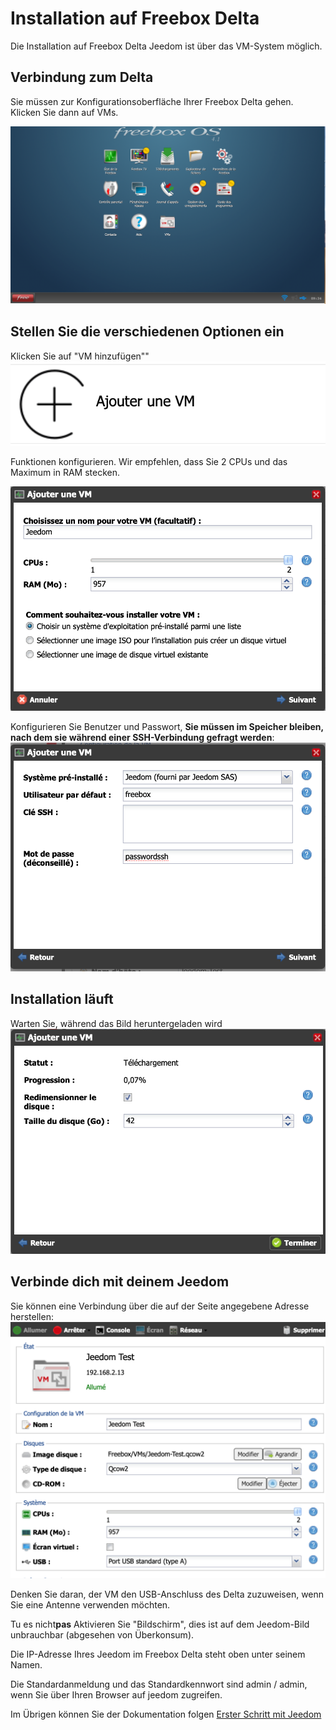 # Installation auf Freebox Delta

Die Installation auf Freebox Delta Jeedom ist über das VM-System möglich.

## Verbindung zum Delta

Sie müssen zur Konfigurationsoberfläche Ihrer Freebox Delta gehen. Klicken Sie dann auf VMs.

![delta1](images/delta1.png)

## Stellen Sie die verschiedenen Optionen ein

Klicken Sie auf "VM hinzufügen""
![delta2](images/delta2.png)

Funktionen konfigurieren. Wir empfehlen, dass Sie 2 CPUs und das Maximum in RAM stecken.

![delta3](images/delta3.png)

Konfigurieren Sie Benutzer und Passwort, **Sie müssen im Speicher bleiben, nach dem sie während einer SSH-Verbindung gefragt werden**:
![delta4](images/delta4.png)

## Installation läuft

Warten Sie, während das Bild heruntergeladen wird
![delta5](images/delta5.png)

## Verbinde dich mit deinem Jeedom

Sie können eine Verbindung über die auf der Seite angegebene Adresse herstellen:
![delta6](images/delta6.png)

Denken Sie daran, der VM den USB-Anschluss des Delta zuzuweisen, wenn Sie eine Antenne verwenden möchten.

Tu es nicht**pas** Aktivieren Sie "Bildschirm", dies ist auf dem Jeedom-Bild unbrauchbar (abgesehen von Überkonsum).

Die IP-Adresse Ihres Jeedom im Freebox Delta steht oben unter seinem Namen.

Die Standardanmeldung und das Standardkennwort sind admin / admin, wenn Sie über Ihren Browser auf jeedom zugreifen.

Im Übrigen können Sie der Dokumentation folgen [Erster Schritt mit Jeedom](https://doc.jeedom.com/de_DE/premiers-pas/index.html)
